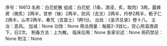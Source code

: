 序号：16613
名称：白花蛇散
组成：白花蛇（1条，酒浸，炙，取肉）3两，露蜂房（微炙）2两半，苦参（锉）2两半，防风（去叉）2两半，丹参2两半，栀子仁2两半，山芋2两半，秦艽（去苗土）1两1分。
出处：《圣济总录》卷十八。
主治：恶风。
加减：None
功效：None
用法用量：每服2-3钱匕，空心用温酒调下，日2次。
制备方法：上为散。
临床应用：None
各家论述：None
用药禁忌：None
附注：None
